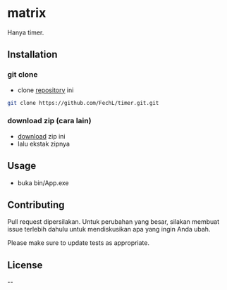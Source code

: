 # matrix

Hanya timer.

## Installation

### git clone

* clone [repository](https://github.com/FechL/timer.git) ini

```bash
git clone https://github.com/FechL/timer.git.git
```

### download zip (cara lain)

* [download](https://github.com/FechL/timer/archive/refs/heads/master.zip) zip ini
* lalu ekstak zipnya

## Usage

- buka bin/App.exe

## Contributing
Pull request dipersilakan. Untuk perubahan yang besar, silakan membuat issue terlebih dahulu untuk mendiskusikan apa yang ingin Anda ubah.

Please make sure to update tests as appropriate.

## License

--


